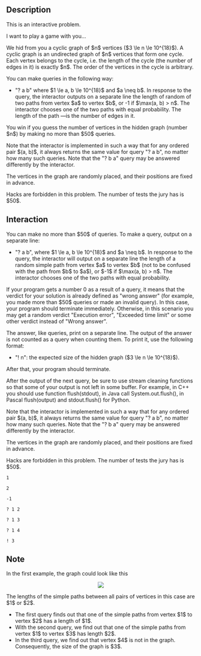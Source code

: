 ## Description

<div><p><span class="tex-font-style-bf">This is an interactive problem</span>.</p><p><span class="tex-font-style-it">I want to play a game with you...</span></p><p>We hid from you a cyclic graph of $n$ vertices ($3 \le n \le 10^{18}$). A cyclic graph is an undirected graph of $n$ vertices that form one cycle. Each vertex belongs to the cycle, i.e. the length of the cycle (the number of edges in it) is exactly $n$. The order of the vertices in the cycle is arbitrary.</p><p>You can make queries in the following way:</p><ul><li> "<span class="tex-font-style-tt">? a b</span>" where $1 \le a, b \le 10^{18}$ and $a \neq b$. In response to the query, the interactor outputs on a separate line the length of random of two paths from vertex $a$ to vertex $b$, or <span class="tex-font-style-tt">-1</span> if $\max(a, b) &gt; n$. The interactor chooses one of the two paths with <span class="tex-font-style-bf">equal probability</span>. The length of the path&nbsp;—is the number of edges in it.</li></ul><p>You win if you guess the number of vertices in the hidden graph (number $n$) by making no more than $50$ queries.</p><p>Note that the interactor is implemented in such a way that for any ordered pair $(a, b)$, it always returns the same value for query "<span class="tex-font-style-tt">? a b</span>", no matter how many such queries. Note that the "<span class="tex-font-style-tt">? b a</span>" query may be answered differently by the interactor.</p><p>The vertices in the graph are randomly placed, and their positions are fixed in advance.</p><p>Hacks are forbidden in this problem. The number of tests the jury has is $50$.</p></div><div><h2>Interaction</h2><p>You can make no more than $50$ of queries. To make a query, output on a separate line:</p><ul> <li> "<span class="tex-font-style-tt">? a b</span>", where $1 \le a, b \le 10^{18}$ and $a \neq b$. In response to the query, the interactor will output on a separate line the length of a random simple path from vertex $a$ to vertex $b$ (not to be confused with the path from $b$ to $a$), or $-1$ if $\max(a, b) &gt; n$. The interactor chooses one of the two paths with <span class="tex-font-style-bf">equal probability</span>. </li></ul><p>If your program gets a number <span class="tex-font-style-tt">0</span> as a result of a query, it means that the verdict for your solution is already defined as "<span class="tex-font-style-it">wrong answer</span>" (for example, you made more than $50$ queries or made an invalid query). In this case, your program should terminate immediately. Otherwise, in this scenario you may get a random verdict "<span class="tex-font-style-it">Execution error</span>", "<span class="tex-font-style-it">Exceeded time limit</span>" or some other verdict instead of "<span class="tex-font-style-it">Wrong answer</span>".</p><p>The answer, like queries, print on a separate line. The output of the answer is not counted as a query when counting them. To print it, use the following format:</p><ul> <li> "<span class="tex-font-style-tt">! n</span>": the expected size of the hidden graph ($3 \le n \le 10^{18}$). </li></ul><p>After that, your program should terminate.</p><p>After the output of the next query, be sure to use stream cleaning functions so that some of your output is not left in some buffer. For example, in C++ you should use function <span class="tex-font-style-tt">flush(stdout)</span>, in Java call <span class="tex-font-style-tt">System.out.flush()</span>, in Pascal <span class="tex-font-style-tt">flush(output)</span> and <span class="tex-font-style-tt">stdout.flush()</span> for Python.</p><p>Note that the interactor is implemented in such a way that for any ordered pair $(a, b)$, it always returns the same value for query "<span class="tex-font-style-tt">? a b</span>", no matter how many such queries. Note that the "<span class="tex-font-style-tt">? b a</span>" query may be answered differently by the interactor.</p><p>The vertices in the graph are randomly placed, and their positions are fixed in advance.</p><p>Hacks are forbidden in this problem. The number of tests the jury has is $50$.</p></div>





```input1
1

2

-1
```




```output1
? 1 2

? 1 3

? 1 4

! 3
```



## Note

<p>In the first example, the graph could look like this</p><center> <img class="tex-graphics" src="file://GmiZM58D.png" style="max-width: 100.0%;max-height: 100.0%;"> </center><p>The lengths of the simple paths between all pairs of vertices in this case are $1$ or $2$. </p><ul> <li> The first query finds out that one of the simple paths from vertex $1$ to vertex $2$ has a length of $1$. </li><li> With the second query, we find out that one of the simple paths from vertex $1$ to vertex $3$ has length $2$. </li><li> In the third query, we find out that vertex $4$ is not in the graph. Consequently, the size of the graph is $3$. </li></ul>
